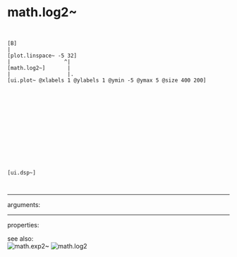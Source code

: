 # math.log2~

```


[B]
|
[plot.linspace~ -5 32]
|                 ^|
[math.log2~]       |
|                  |.
[ui.plot~ @xlabels 1 @ylabels 1 @ymin -5 @ymax 5 @size 400 200]














[ui.dsp~]

            
```
---
arguments:


---
properties:


see also:<br>
![math.exp2~]("img/object_math.exp2~.png")
![math.log2]("img/object_math.log2.png")
